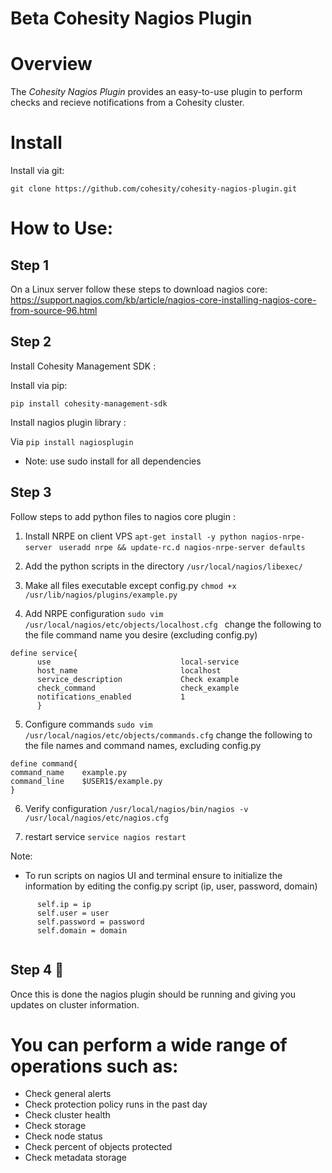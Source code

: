 

Beta Cohesity Nagios Plugin 
=================

# Overview

The *Cohesity Nagios Plugin*  provides an easy-to-use plugin to perform checks and recieve notifications from a Cohesity cluster. 


# Install

Install via git:
```
git clone https://github.com/cohesity/cohesity-nagios-plugin.git
```


# How to Use:

## Step 1
On a Linux server follow these steps to download nagios core:  
https://support.nagios.com/kb/article/nagios-core-installing-nagios-core-from-source-96.html

## Step 2 
Install Cohesity Management SDK : 
 

Install via pip:
```
pip install cohesity-management-sdk
```

Install nagios plugin library : 


 Via ```pip install nagiosplugin ```
 
* Note: use sudo install for all dependencies

## Step 3
Follow steps to add python files to nagios core plugin :
 1. Install NRPE on client VPS 
 ```apt-get install -y python nagios-nrpe-server ```
```useradd nrpe && update-rc.d nagios-nrpe-server defaults```

 2.  Add the python scripts in the directory ```/usr/local/nagios/libexec/ ```
 
 3. Make all files executable except config.py
 ```chmod +x /usr/lib/nagios/plugins/example.py```
 
 4. Add NRPE configuration 
  ```sudo vim  /usr/local/nagios/etc/objects/localhost.cfg ```
  change the following to the file command name you desire (excluding config.py)
  ```
  define service{
        use                             local-service       
        host_name                       localhost
        service_description             Check example
        check_command                   check_example
        notifications_enabled           1
        }
  ```
  
 5. Configure commands 
 ```sudo vim /usr/local/nagios/etc/objects/commands.cfg```
 change the following to the file names and command names, excluding config.py
 
 ``` 
 define command{
 command_name    example.py 
 command_line    $USER1$/example.py 
 }
 ```
 
 6. Verify configuration ```/usr/local/nagios/bin/nagios -v /usr/local/nagios/etc/nagios.cfg ```
 
 7. restart service ```service nagios restart```

Note:
  * To run scripts on nagios UI and terminal ensure to initialize the information by editing the config.py script (ip, user, password, domain)
  ```
        self.ip = ip
        self.user = user
        self.password = password
        self.domain = domain
                                              
  ```
 ## Step 4 :tada:
 
 Once this is done the nagios plugin should be running and giving you updates on cluster information.
 
# You can perform a wide range of operations such as:
* Check general alerts 
* Check protection policy runs in the past day
* Check cluster health 
* Check storage
* Check node status 
* Check percent of objects protected 
* Check metadata storage 
